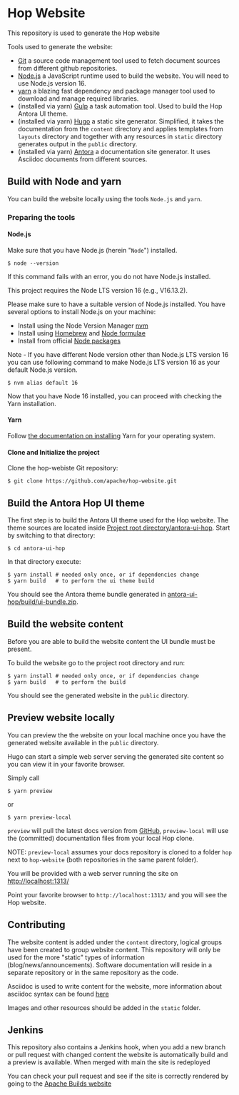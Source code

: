 # Hop Website

This repository is used to generate the Hop website

Tools used to generate the website:

 - [Git](https://git-scm.com/) a source code management tool used to fetch document sources from different
   github repositories.
 - [Node.js](https://nodejs.org/) a JavaScript runtime used to build the website. You will need to use Node.js version 16.
 - [yarn](https://yarnpkg.com/) a blazing fast dependency and package manager tool used to download
   and manage required libraries.
 - (installed via yarn) [Gulp](http://gulpjs.com/) a task automation tool. Used to build the Hop
   Antora UI theme.
 - (installed via yarn) [Hugo](https://gohugo.io) a static site generator. Simplified, it takes the
   documentation from the `content` directory and applies templates from `layouts`
   directory and together with any resources in `static` directory generates output in
   the `public` directory.
 - (installed via yarn) [Antora](https://antora.org/) a documentation site generator. It uses
   Asciidoc documents from different sources.

## Build with Node and yarn

You can build the website locally using the tools `Node.js` and `yarn`.


### Preparing the tools

#### Node.js

Make sure that you have Node.js (herein "`Node`") installed.

    $ node --version

If this command fails with an error, you do not have Node.js installed.

This project requires the Node LTS version 16 (e.g., V16.13.2).

Please make sure to have a suitable version of Node.js installed. You have several options to install
Node.js on your machine:

- Install using the Node Version Manager [nvm](https://github.com/creationix/nvm)
- Install using [Homebrew](https://brew.sh/) and [Node formulae](https://formulae.brew.sh/formula/node)
- Install from official [Node packages](https://nodejs.org/en/download/)

Note - If you have different Node version other than Node.js LTS version 16 you can use following command to make
Node.js LTS version 16 as your default Node.js version.

    $ nvm alias default 16

Now that you have Node 16 installed, you can proceed with checking the Yarn installation.

#### Yarn

Follow [the documentation on installing](https://yarnpkg.com/en/docs/install) Yarn for your operating system.

#### Clone and Initialize the project

Clone the hop-webiste Git repository:

    $ git clone https://github.com/apache/hop-website.git


## Build the Antora Hop UI theme

The first step is to build the Antora UI theme used for the Hop website. The theme sources are located
inside [Project root directory/antora-ui-hop](antora-ui-hop). Start by switching to that directory:

    $ cd antora-ui-hop

In that directory execute:

    $ yarn install # needed only once, or if dependencies change
    $ yarn build   # to perform the ui theme build

You should see the Antora theme bundle generated in [antora-ui-hop/build/ui-bundle.zip](antora-ui-hop).

## Build the website content

Before you are able to build the website content the UI bundle must be present.

To build the website go to the project root directory and run:

    $ yarn install # needed only once, or if dependencies change
    $ yarn build   # to perform the build

You should see the generated website in the `public` directory.

## Preview website locally

You can preview the the website on your local machine once you have the generated website available in
the `public` directory.

Hugo can start a simple web server serving the generated site content so you can view it in your favorite browser.

Simply call

    $ yarn preview

or     

    $ yarn preview-local 

`preview` will pull the latest docs version from [GitHub](https://github.com/apache/hop),  `preview-local` will use the (committed) documentation files from your local Hop clone. 

NOTE: `preview-local` assumes your docs repository is cloned to a folder `hop` next to `hop-website` (both repositories in the same parent folder). 

You will be provided with a web server running the site on [http://localhost:1313/](http://localhost:1313/)

Point your favorite browser to `http://localhost:1313/` and you will see the Hop website.

## Contributing

The website content is added under the `content` directory, logical groups have been created to group website content. This repository will only be used for the more "static" types of information (blog/news/announcements). Software documentation will reside in a separate repository or in the same repository as the code.

Asciidoc is used to write content for the website, more information about asciidoc syntax can be found [here](https://asciidoctor.org/docs/asciidoc-syntax-quick-reference/)

Images and other resources should be added in the `static` folder.

## Jenkins
This repository also contains a Jenkins hook, when you add a new branch or pull request with changed content the website is automatically build and a preview is available. When merged with main the site is redeployed

You can check your pull request and see if the site is correctly rendered by going to the [Apache Builds website](https://ci-builds.apache.org/job/Hop/)
